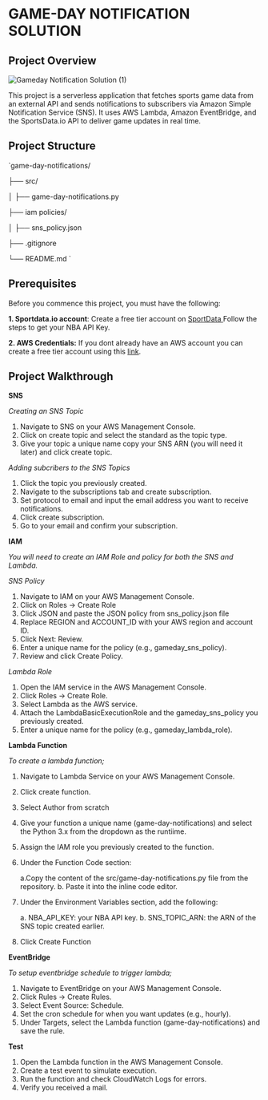 # GAME-DAY NOTIFICATION SOLUTION
## Project Overview

![Gameday Notification Solution (1)](https://github.com/user-attachments/assets/3b9c38d0-c9b5-45cb-a26d-f88ec0de5cc7)


This project is a serverless application that fetches sports game data from an external API and sends notifications to subscribers via Amazon Simple Notification Service (SNS). It uses AWS Lambda, Amazon EventBridge, and the SportsData.io API to deliver game updates in real time.

## Project Structure

`game-day-notifications/

├── src/

│   ├── game-day-notifications.py

├── iam policies/

│   ├── sns_policy.json 

├── .gitignore

└── README.md  `                      

## Prerequisites
Before you commence this project, you must have the following:

**1. Sportdata.io account**: 
Create a free tier account on [SportData ](https://sportsdata.io/)
Follow the steps to get your NBA API Key.

**2. AWS Credentials:**
If you dont already have an AWS account you can create a free tier account using this [link](https://signin.aws.amazon.com/signup?request_type=register).

## Project Walkthrough

**SNS**

*Creating an SNS Topic*
1. Navigate to SNS on your AWS Management Console.
2. Click on create topic and select the standard as the topic type.
3. Give your topic a unique name copy your SNS ARN (you will need it later) and click create topic.

*Adding subcribers to the SNS Topics*
1. Click the topic you previously created.
2. Navigate to the subscriptions tab and create subscription.
3. Set protocol to email and input the email address you want to receive notifications.
4. Click create subscription.
5. Go to your email and confirm your subscription.

**IAM**

*You will need to create an IAM Role and policy for both the SNS and Lambda.*

*SNS Policy*
1. Navigate to IAM on your AWS Management Console.
2. Click on Roles → Create Role
3. Click JSON and paste the JSON policy from sns_policy.json file
4. Replace REGION and ACCOUNT_ID with your AWS region and account ID.
5. Click Next: Review.
6. Enter a unique name for the policy (e.g., gameday_sns_policy).
7. Review and click Create Policy.

*Lambda Role*
1. Open the IAM service in the AWS Management Console.
2. Click Roles → Create Role.
3. Select Lambda as the AWS service.
4. Attach the LambdaBasicExecutionRole and the gameday_sns_policy you previously created.
5. Enter a unique name for the policy (e.g., gameday_lambda_role).

**Lambda Function**

*To create a lambda function;*
1. Navigate to Lambda Service on your AWS Management Console.
2. Click create function.
3. Select Author from scratch
4. Give your function a unique name (game-day-notifications) and select the Python 3.x from the dropdown as the runtiime.
5. Assign the IAM role you previously created to the function.

6. Under the Function Code section:
   
    a.Copy the content of the src/game-day-notifications.py file from the repository.
    b. Paste it into the inline code editor.
7. Under the Environment Variables section, add the following:
   
    a. NBA_API_KEY: your NBA API key.
    b.  SNS_TOPIC_ARN: the ARN of the SNS topic created earlier.
10. Click Create Function

**EventBridge**

*To setup eventbridge schedule to trigger lambda;*
1. Navigate to EventBridge on your AWS Management Console.
2. Click Rules → Create Rules.
3. Select Event Source: Schedule.
4. Set the cron schedule for when you want updates (e.g., hourly).
5. Under Targets, select the Lambda function (game-day-notifications) and save the rule.

**Test**
1. Open the Lambda function in the AWS Management Console.
2. Create a test event to simulate execution.
3. Run the function and check CloudWatch Logs for errors.
4. Verify you received a mail.
